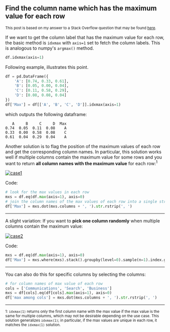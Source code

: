 ## Find the column name which has the maximum value for each row

<sup>This post is based on my answer to a Stack Overflow question that may be found [here](https://stackoverflow.com/a/73903067/19123103).</sup>

If we want to get the column label that has the maximum value for each row, the basic method is `idxmax` with `axis=1` set to fetch the column labels. This is analogous to numpy's `argmax()` method.
```python
df.idxmax(axis=1)
```
Following example, illustrates this point.

```python
df = pd.DataFrame({
    'A': [0.74, 0.33, 0.61], 
    'B': [0.05, 0.00, 0.04],
    'C': [0.11, 0.58, 0.29],
    'D': [0.08, 0.08, 0.04]
})
df['Max'] = df[['A', 'B', 'C', 'D']].idxmax(axis=1)
```

which outputs the following dataframe:

```none
   A     B     C     D  Max
0.74  0.05  0.11  0.08    A
0.33  0.00  0.58  0.08    C	 
0.61  0.04  0.29  0.04    A
```


Another solution is to flag the position of the maximum values of each row and get the corresponding column names. In particular, this solution works well if multiple columns contain the maximum value for some rows and you want to return **all column names with the maximum value** for each row:<sup>1</sup>

[![case1][1]][1]

Code:
```python
# look for the max values in each row
mxs = df.eq(df.max(axis=1), axis=0)
# join the column names of the max values of each row into a single string
df['Max'] = mxs.dot(mxs.columns + ', ').str.rstrip(', ')
```

---

A slight variation: If you want to **pick one column randomly** when multiple columns contain the maximum value:

[![case2][2]][2]

Code:
```python
mxs = df.eq(df.max(axis=1), axis=0)
df['Max'] = mxs.where(mxs).stack().groupby(level=0).sample(n=1).index.get_level_values(1)
```
---

You can also do this for specific columns by selecting the columns:
```python
# for column names of max value of each row
cols = ['Communications', 'Search', 'Business']
mxs = df[cols].eq(df[cols].max(axis=1), axis=0)
df['max among cols'] = mxs.dot(mxs.columns + ', ').str.rstrip(', ')
```
---

<sup>1: `idxmax(1)` returns only the first column name with the max value if the max value is the same for multiple columns, which may not be desirable depending on the use case. This solution generalizes `idxmax(1)`; in particular, if the max values are unique in each row, it matches the `idxmax(1)` solution.</sup>


  [1]: https://i.stack.imgur.com/RqOgy.png
  [2]: https://i.stack.imgur.com/kDXd5.png